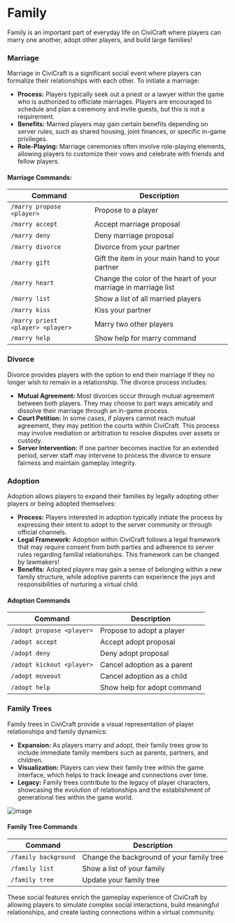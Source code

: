 # Family

Family is an important part of everyday life on CiviCraft where players can marry one another, adopt other players, and build large families!

### Marriage
Marriage in CiviCraft is a significant social event where players can formalize their relationships with each other. To initiate a marriage:
- **Process:** Players typically seek out a priest or a lawyer within the game who is authorized to officiate marriages. Players are encouraged to schedule and plan a ceremony and invite guests, but this is not a requirement.
- **Benefits:** Married players may gain certain benefits depending on server rules, such as shared housing, joint finances, or specific in-game privileges.
- **Role-Playing:** Marriage ceremonies often involve role-playing elements, allowing players to customize their vows and celebrate with friends and fellow players.

#### Marriage Commands: 
| Command                           | Description                                                     |
|-----------------------------------|-----------------------------------------------------------------|
| `/marry propose <player>`         | Propose to a player                                             |
| `/marry accept`                   | Accept marriage proposal                                        |
| `/marry deny`                     | Deny marriage proposal                                          |
| `/marry divorce`                  | Divorce from your partner                                       |
| `/marry gift`                     | Gift the item in your main hand to your partner                 |
| `/marry heart`                    | Change the color of the heart of your marriage in marriage list |
| `/marry list`                     | Show a list of all married players                              |
| `/marry kiss`                     | Kiss your partner                                               |
| `/marry priest <player> <player>` | Marry two other players                                         |
| `/marry help`                     | Show help for marry command                                     |


### Divorce
Divorce provides players with the option to end their marriage if they no longer wish to remain in a relationship. The divorce process includes:
- **Mutual Agreement:** Most divorces occur through mutual agreement between both players. They may choose to part ways amicably and dissolve their marriage through an in-game process.
- **Court Petition:** In some cases, if players cannot reach mutual agreement, they may petition the courts within CiviCraft. This process may involve mediation or arbitration to resolve disputes over assets or custody.
- **Server Intervention:** If one partner becomes inactive for an extended period, server staff may intervene to process the divorce to ensure fairness and maintain gameplay integrity.

### Adoption
Adoption allows players to expand their families by legally adopting other players or being adopted themselves:
- **Process:** Players interested in adoption typically initiate the process by expressing their intent to adopt to the server community or through official channels.
- **Legal Framework:** Adoption within CiviCraft follows a legal framework that may require consent from both parties and adherence to server rules regarding familial relationships. This framework can be changed by lawmakers!
- **Benefits:** Adopted players may gain a sense of belonging within a new family structure, while adoptive parents can experience the joys and responsibilities of nurturing a virtual child.

#### Adoption Commands
| Command                   | Description                          |
|---------------------------|--------------------------------------|
| `/adopt propose <player>` | Propose to adopt a player            |
| `/adopt accept`           | Accept adopt proposal                |
| `/adopt deny`             | Deny adopt proposal                  |
| `/adopt kickout <player>` | Cancel adoption as a parent          |
| `/adopt moveout`          | Cancel adoption as a child           |
| `/adopt help`             | Show help for adopt command          |

### Family Trees
Family trees in CiviCraft provide a visual representation of player relationships and family dynamics:
- **Expansion:** As players marry and adopt, their family trees grow to include immediate family members such as parents, partners, and children.
- **Visualization:** Players can view their family tree within the game interface, which helps to track lineage and connections over time.
- **Legacy:** Family trees contribute to the legacy of player characters, showcasing the evolution of relationships and the establishment of generational ties within the game world.

![image](https://i.ibb.co/tPYgSkd/2024-05-05-18-58-45.png)

#### Family Tree Commands
| Command              | Description                               |
|----------------------|-------------------------------------------|
| `/family background` | Change the background of your family tree |
| `/family list`       | Show a list of your family                |
| `/family tree`       | Update your family tree                   |

These social features enrich the gameplay experience of CiviCraft by allowing players to simulate complex social interactions, build meaningful relationships, and create lasting connections within a virtual community.